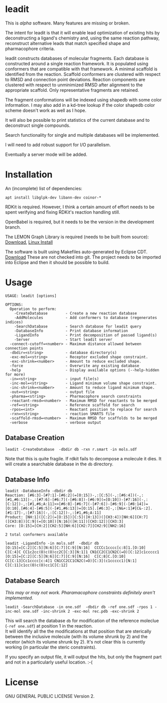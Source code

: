 leadit
=========

This is *alpha* software. Many features are missing or broken.

The intent for leadit is that it will enable lead optimization of existing
hits by deconstructing a ligand's chemistry and, using the same reaction pathway,
reconstruct alternative leads that match specified shape and pharmacophore criteria.

leadit constructs databases of molecular fragments.  Each database is
constructed around a single reaction framework.  It is populated using
conformers that are compatible with that framework.  A minimal scaffold is
identified from the reaction.  Scaffold conformers are clustered with respect
to RMSD and connection point deviations.  Reaction components are clustered
with respect to unminimized RMSD after alignment to the appropriate scaffold.
 Only representative fragments are retained.

The fragment conformations will be indexed using shapedb with some color
 information.  I may also add in a kd-tree lookup if the color shapedb color
 scheme doesn't work as well as I hope.

 It will also be possible to print statistics of the current database
 and to deconstruct single compounds.
 
 Search functionality for single and multiple databases will be implemented.
 
  I will need to add robust support for I/O parallelism.
 
  Eventually a server mode will be added.

# Installation

An (incomplete) list of dependencies:

`apt install libglpk-dev libann-dev coinor-*`

RDKit is required.  However, I think a certain amount of effort needs to be
spent verifying and fixing RDKit's reaction handling still.

OpenBabel is required, but it needs to be the version in the development branch.


The LEMON Graph Library is required (needs to be built from source): [Download](http://lemon.cs.elte.hu/trac/lemon/wiki/Downloads), [Linux Install](http://lemon.cs.elte.hu/trac/lemon/wiki/InstallLinux)

The software is built using Makefiles auto-generated by Eclipse CDT. [Download](https://www.eclipse.org/cdt/downloads.php)
These are not checked into git.  The project needs to be imported into Eclipse and then it should be possible to build.


# Usage
```
USAGE: leadit [options]

OPTIONS:
  Operation to perform:
    -CreateDatabase        - Create a new reaction database
    -AddMolecules          - Add conformers to database (regenerates indices)
    -SearchDatabase        - Search database for leadit query
    -DatabaseInfo          - Print database information
    -LigandInfo            - Print decomposition of passed ligand(s)
    -Server                - Start leadit server
  -connect-cutoff=<number> - Maximum distance allowed between connection points
  -dbdir=<string>          - database directory(s)
  -exc-mol=<string>        - Receptor excluded shape constraint.
  -exc-shrink=<number>     - Amount to reduce excluded shape.
  -force                   - Overwrite any existing database
  -help                    - Display available options (--help-hidden for more)
  -in=<string>             - input file(s)
  -inc-mol=<string>        - Ligand minimum volume shape constraint.
  -inc-shrink=<number>     - Amount to reduce ligand minimum shape.
  -out=<string>            - output file
  -pharma=<string>         - Pharmacophore search constraints
  -reactant-rmsd=<number>  - Maximum RMSD for reactants to be merged
  -ref=<string>            - Reference scaffold for search
  -rpos=<int>              - Reactant position to replace for search
  -rxn=<string>            - reaction SMARTS file
  -scaffold-rmsd=<number>  - Maximum RMSD for scaffolds to be merged
  -verbose                 - verbose output
```

## Database Creation

`leadit -CreateDatabase  -dbdir db -rxn r.smart -in mols.sdf`

Note that this is quite fragile.  If rdkit fails to decompose a molecule it dies.
It will create a searchable database in the `db` directory.

## Database Info

```
leadit -DatabaseInfo -dbdir db
Reaction: [#6:3]-[#7:1]-[#6:2](=[O:15])-,:[C:5](-,:[#6:4])(-,:[#1,#6:13])-,:[#7:6]-[#6:7](-[#6:8])-[#6:9](=[O:10])-[#7:16](-,:[C:12])-,:[#1,#6;A:11]>>[#6:8]-[#6:7](-[#7:6])-[#6:9](-[#8:14])=[O:10].[#6:4]-[#6:5](-[#1,#6:13])=[O:15].[#6:3]-,:[N&+:1]#[C&-:2].[#1:17]-,:[#7:16](-,:[C:12])-,:[#1,#6;A:11]
Product: [NH:1]([C:2](=[O:15])[C:5]([H:13])([CH3:4])[NH:6][CH:7]([CH3:8])[C:9](=[O:10])[N:16]([H:11])[CH3:12])[CH3:3]
Core: [O:15]=[CH:2][CH2:5][NH:6][CH2:7][CH2:9][NH2:16]

2 total conformers available
```

```
leadit -LigandInfo -in mols.sdf  -dbdir db
[O:15]=[C:2][C:5][N:6][C:7][C:9][N:16]	CCCCc1cccc[c:8]1.[O:10] C[C:4]C CC1c2cc(O)c(O)cc2C[C:3][N:1]1 CN1CC2CC1CN2C(=O)[C:12]c1ccccc1 
[O:15]=[C:2][C:5][N:6][C:7][C:9][N:16]	C[C:8]C.[O:10] CC[C:13]Cc1cccc[c:4]1 CN1CC2CC1CN2C(=O)[C:3](c1ccccc1)[N:1] C[C:11]c1cc(O)c(O)cc1C[C:12] 
```

## Database Search

_This may or may not work.  Pharamacophore constraints definitely aren't implemented_.

```
leadit -SearchDatabase -in one.sdf  -dbdir db -ref one.sdf -rpos 1 -inc-mol one.sdf -inc-shrink 2 -exc-mol rec.pdb -exc-shrink 2
```

This will search the database `db` for modification of the reference moleclue (`-ref one.sdf`) at position 1 in the reaction.  
It will identify all the the modifications at that position that are sterically between the inclusive molecule (with its volume
shrunk by 2) and the recetor (which its volume shrunk by 2).  It's not clear this is currently working (in particular the steric constraints).

If you specify an output file, it will output the hits, but only the fragment part and not in a particularly useful location. :-(



# License

GNU GENERAL PUBLIC LICENSE Version 2.
